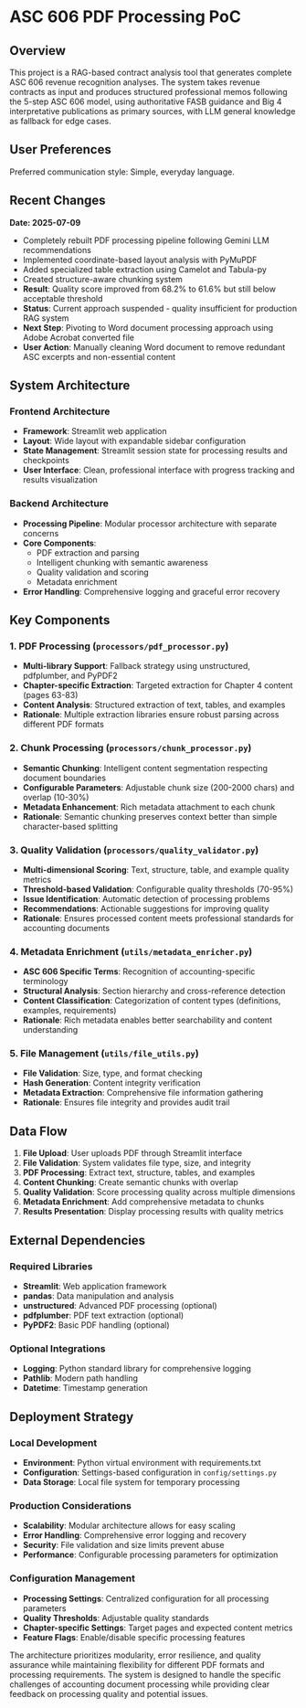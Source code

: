 # ASC 606 PDF Processing PoC

## Overview

This project is a RAG-based contract analysis tool that generates complete ASC 606 revenue recognition analyses. The system takes revenue contracts as input and produces structured professional memos following the 5-step ASC 606 model, using authoritative FASB guidance and Big 4 interpretative publications as primary sources, with LLM general knowledge as fallback for edge cases.

## User Preferences

Preferred communication style: Simple, everyday language.

## Recent Changes

**Date: 2025-07-09**
- Completely rebuilt PDF processing pipeline following Gemini LLM recommendations
- Implemented coordinate-based layout analysis with PyMuPDF
- Added specialized table extraction using Camelot and Tabula-py
- Created structure-aware chunking system
- **Result**: Quality score improved from 68.2% to 61.6% but still below acceptable threshold
- **Status**: Current approach suspended - quality insufficient for production RAG system
- **Next Step**: Pivoting to Word document processing approach using Adobe Acrobat converted file
- **User Action**: Manually cleaning Word document to remove redundant ASC excerpts and non-essential content

## System Architecture

### Frontend Architecture
- **Framework**: Streamlit web application
- **Layout**: Wide layout with expandable sidebar configuration
- **State Management**: Streamlit session state for processing results and checkpoints
- **User Interface**: Clean, professional interface with progress tracking and results visualization

### Backend Architecture
- **Processing Pipeline**: Modular processor architecture with separate concerns
- **Core Components**:
  - PDF extraction and parsing
  - Intelligent chunking with semantic awareness
  - Quality validation and scoring
  - Metadata enrichment
- **Error Handling**: Comprehensive logging and graceful error recovery

## Key Components

### 1. PDF Processing (`processors/pdf_processor.py`)
- **Multi-library Support**: Fallback strategy using unstructured, pdfplumber, and PyPDF2
- **Chapter-specific Extraction**: Targeted extraction for Chapter 4 content (pages 63-83)
- **Content Analysis**: Structured extraction of text, tables, and examples
- **Rationale**: Multiple extraction libraries ensure robust parsing across different PDF formats

### 2. Chunk Processing (`processors/chunk_processor.py`)
- **Semantic Chunking**: Intelligent content segmentation respecting document boundaries
- **Configurable Parameters**: Adjustable chunk size (200-2000 chars) and overlap (10-30%)
- **Metadata Enhancement**: Rich metadata attachment to each chunk
- **Rationale**: Semantic chunking preserves context better than simple character-based splitting

### 3. Quality Validation (`processors/quality_validator.py`)
- **Multi-dimensional Scoring**: Text, structure, table, and example quality metrics
- **Threshold-based Validation**: Configurable quality thresholds (70-95%)
- **Issue Identification**: Automatic detection of processing problems
- **Recommendations**: Actionable suggestions for improving quality
- **Rationale**: Ensures processed content meets professional standards for accounting documents

### 4. Metadata Enrichment (`utils/metadata_enricher.py`)
- **ASC 606 Specific Terms**: Recognition of accounting-specific terminology
- **Structural Analysis**: Section hierarchy and cross-reference detection
- **Content Classification**: Categorization of content types (definitions, examples, requirements)
- **Rationale**: Rich metadata enables better searchability and content understanding

### 5. File Management (`utils/file_utils.py`)
- **File Validation**: Size, type, and format checking
- **Hash Generation**: Content integrity verification
- **Metadata Extraction**: Comprehensive file information gathering
- **Rationale**: Ensures file integrity and provides audit trail

## Data Flow

1. **File Upload**: User uploads PDF through Streamlit interface
2. **File Validation**: System validates file type, size, and integrity
3. **PDF Processing**: Extract text, structure, tables, and examples
4. **Content Chunking**: Create semantic chunks with overlap
5. **Quality Validation**: Score processing quality across multiple dimensions
6. **Metadata Enrichment**: Add comprehensive metadata to chunks
7. **Results Presentation**: Display processing results with quality metrics

## External Dependencies

### Required Libraries
- **Streamlit**: Web application framework
- **pandas**: Data manipulation and analysis
- **unstructured**: Advanced PDF processing (optional)
- **pdfplumber**: PDF text extraction (optional)
- **PyPDF2**: Basic PDF handling (optional)

### Optional Integrations
- **Logging**: Python standard library for comprehensive logging
- **Pathlib**: Modern path handling
- **Datetime**: Timestamp generation

## Deployment Strategy

### Local Development
- **Environment**: Python virtual environment with requirements.txt
- **Configuration**: Settings-based configuration in `config/settings.py`
- **Data Storage**: Local file system for temporary processing

### Production Considerations
- **Scalability**: Modular architecture allows for easy scaling
- **Error Handling**: Comprehensive error logging and recovery
- **Security**: File validation and size limits prevent abuse
- **Performance**: Configurable processing parameters for optimization

### Configuration Management
- **Processing Settings**: Centralized configuration for all processing parameters
- **Quality Thresholds**: Adjustable quality standards
- **Chapter-specific Settings**: Target pages and expected content metrics
- **Feature Flags**: Enable/disable specific processing features

The architecture prioritizes modularity, error resilience, and quality assurance while maintaining flexibility for different PDF formats and processing requirements. The system is designed to handle the specific challenges of accounting document processing while providing clear feedback on processing quality and potential issues.